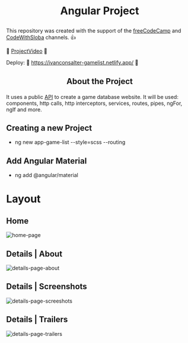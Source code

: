 # <p align="center">Angular Project</p>

This repository was created with the support of the [freeCodeCamp](https://www.youtube.com/c/Freecodecamp/featured) and [CodeWithSloba](https://www.youtube.com/c/SlobodanGajic/featured) channels. :+1:

:eyes: [ProjectVideo](https://www.youtube.com/watch?v=LiOzTQAz13Q&list=PLq8_XuFJtk9kOtEIjY_cGupTom9P6OlkV) :eyes:

Deploy: 👀 https://ivanconsalter-gamelist.netlify.app/ 👀

## <p align="center">About the Project</p>

It uses a public [API](https://rapidapi.com/hub) to create a game database website.
It will be used:
components, http calls, http interceptors, services, routes, pipes, ngFor, ngIf and more.

## Creating a new Project

- ng new app-game-list --style=scss --routing

## Add Angular Material

- ng add @angular/material

# Layout

## Home
![home-page](https://user-images.githubusercontent.com/50461475/153278835-f9175c89-a973-4392-b6e2-ffb254985bb4.png)

## Details | About
![details-page-about](https://user-images.githubusercontent.com/50461475/153278831-49ea7d16-de25-4a12-b310-c4aa874fb526.png)

## Details | Screenshots
![details-page-screeshots](https://user-images.githubusercontent.com/50461475/153278827-93f8cdc9-2e75-4f13-bc19-8c8988e3a008.png)

## Details | Trailers
![details-page-trailers](https://user-images.githubusercontent.com/50461475/153278819-b398b888-c02c-4c34-9f87-0205778b2b8b.png)


